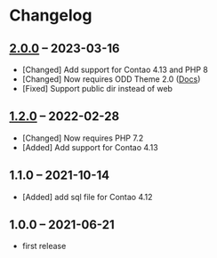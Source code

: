 # Changelog

[//]: <> (
Types of changes
    Added for new features.
    Changed for changes in existing functionality.
    Deprecated for soon-to-be removed features.
    Removed for now removed features.
    Fixed for any bug fixes.
    Security in case of vulnerabilities.
)

## [2.0.0](https://github.com/contao-themes-net/odd-isotope-bundle/tree/2.0.0) – 2023-03-16

- [Changed] Add support for Contao 4.13 and PHP 8
- [Changed] Now requires ODD Theme 2.0 ([Docs](https://pdir.de/docs/de/contao/themes/odd/update/#update-von-version-1x-zu-2x))
- [Fixed] Support public dir instead of web

## [1.2.0](https://github.com/contao-themes-net/odd-isotope-bundle/tree/1.2.0) – 2022-02-28

- [Changed] Now requires PHP 7.2
- [Added] Add support for Contao 4.13

## 1.1.0 – 2021-10-14

- [Added] add sql file for Contao 4.12

## 1.0.0 – 2021-06-21

- first release
